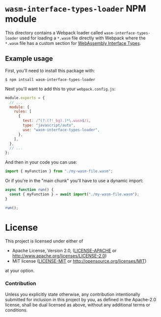 # `wasm-interface-types-loader` NPM module

This directory contains a Webpack loader called `wasm-interface-types-loader`
used for loading a `*.wasm` file directly with Webpack where the `*.wasm` file
has a custom section for [WebAssembly Interface
Types](https://github.com/webassembly/webidl-bindings).

## Example usage

First, you'll need to install this package with:

```
$ npm intsall wasm-interface-types-loader
```

Next you'll want to add this to your `webpack.config.js`:

```js
module.exports = {
  // ...
  module: {
    rules: [
      {
        test: /^(?:(?!_bg).)*\.wasm$/i,
        type: "javascript/auto",
        use: "wasm-interface-types-loader",
      },
    ],
  },
  // ...
};
```

And then in your code you can use:

```js
import { myFunction } from "./my-wasm-file.wasm";
```

Or if you're in the "main chunk" you'll have to use a dynamic import:

```js
async function run() {
  const { myFunction } = await import("./my-wasm-file.wasm");
}

run();
```

# License

This project is licensed under either of

 * Apache License, Version 2.0, ([LICENSE-APACHE](LICENSE-APACHE) or
   http://www.apache.org/licenses/LICENSE-2.0)
 * MIT license ([LICENSE-MIT](LICENSE-MIT) or
   http://opensource.org/licenses/MIT)

at your option.

### Contribution

Unless you explicitly state otherwise, any contribution intentionally submitted
for inclusion in this project by you, as defined in the Apache-2.0 license,
shall be dual licensed as above, without any additional terms or conditions.
